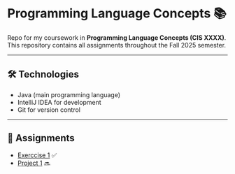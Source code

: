# Programming Language Concepts 📚

Repo for my coursework in **Programming Language Concepts (CIS XXXX)**.  
This repository contains all assignments throughout the Fall 2025 semester.

---

## 🛠️ Technologies
- Java (main programming language)
- IntelliJ IDEA for development
- Git for version control

---

## 🚀 Assignments
- [Exerccise 1]([assignments/hw01/](https://ufl.instructure.com/courses/540435/assignments/6740265)) ✅
- [Project 1]([assignments/hw02/](https://ufl.instructure.com/courses/540435/assignments/6740272?module_item_id=12223207)) 🔜
